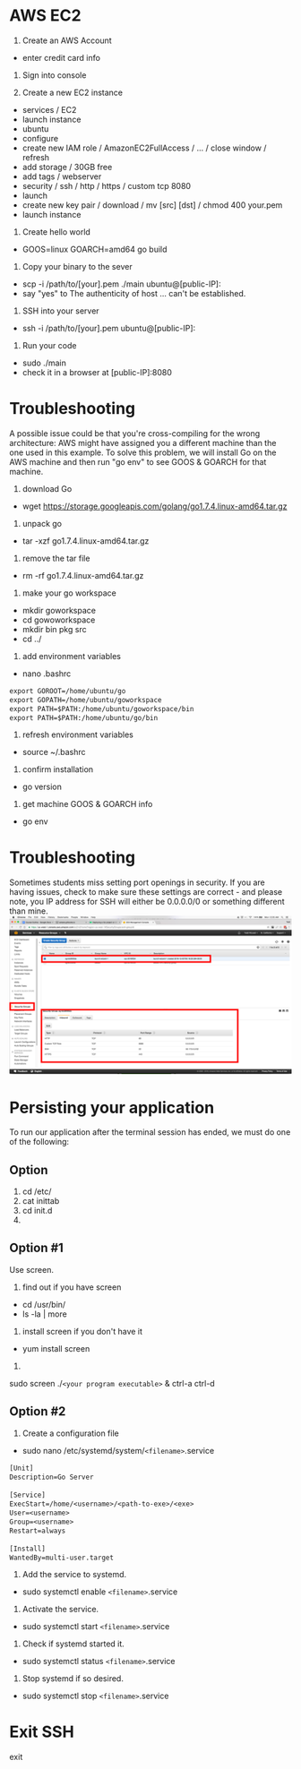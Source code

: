 # AWS EC2

1. Create an AWS Account
  - enter credit card info

1. Sign into console

1. Create a new EC2 instance
  - services / EC2
  - launch instance
  - ubuntu
  - configure
  - create new IAM role / AmazonEC2FullAccess / ... / close window / refresh
  - add storage / 30GB free
  - add tags / webserver
  - security / ssh / http / https / custom tcp 8080
  - launch
  - create new key pair / download / mv [src] [dst] / chmod 400 your.pem
  - launch instance

1. Create hello world
  - GOOS=linux GOARCH=amd64 go build

1. Copy your binary to the sever
  - scp -i /path/to/[your].pem ./main ubuntu@[public-IP]:
  - say "yes" to The authenticity of host ... can't be established.

1. SSH into your server
  - ssh -i /path/to/[your].pem ubuntu@[public-IP]:

1. Run your code
  - sudo ./main
  - check it in a browser at [public-IP]:8080

# Troubleshooting

A possible issue could be that you're cross-compiling for the wrong architecture: AWS might have assigned you a different machine than the one used in this example. To solve this problem, we will install Go on the AWS machine and then run "go env" to see GOOS & GOARCH for that machine.

1. download Go
  - wget https://storage.googleapis.com/golang/go1.7.4.linux-amd64.tar.gz
1. unpack go
  - tar -xzf go1.7.4.linux-amd64.tar.gz
1. remove the tar file
  - rm -rf go1.7.4.linux-amd64.tar.gz
1. make your go workspace
  - mkdir goworkspace
  - cd gowoworkspace
  - mkdir bin pkg src
  - cd ../
1. add environment variables
  - nano .bashrc
```
export GOROOT=/home/ubuntu/go
export GOPATH=/home/ubuntu/goworkspace
export PATH=$PATH:/home/ubuntu/goworkspace/bin
export PATH=$PATH:/home/ubuntu/go/bin
```
1. refresh environment variables
  - source ~/.bashrc
1. confirm installation
  - go version
1. get machine GOOS & GOARCH info
  - go env

# Troubleshooting

Sometimes students miss setting port openings in security. If you are having issues, check to make sure these settings are correct - and please note, you IP address for SSH will either be 0.0.0.0/0 or something different than mine.
![](security.png)

# Persisting your application

To run our application after the terminal session has ended, we must do one of the following:

## Option
1. cd /etc/
1. cat inittab
1. cd init.d
1. 

## Option #1
Use screen.

1. find out if you have screen
  - cd /usr/bin/ 
  - ls -la | more
1. install screen if you don't have it
  - yum install screen
1. 

sudo screen ./```<your program executable>``` & ctrl-a ctrl-d

## Option #2
1. Create a configuration file
  - sudo nano /etc/systemd/system/```<filename>```.service

```
[Unit]
Description=Go Server

[Service]
ExecStart=/home/<username>/<path-to-exe>/<exe>
User=<username>
Group=<username>
Restart=always

[Install]
WantedBy=multi-user.target
```

1. Add the service to systemd.
  - sudo systemctl enable ```<filename>```.service
1. Activate the service.
  - sudo systemctl start ```<filename>```.service
1. Check if systemd started it.
  - sudo systemctl status ```<filename>```.service
1. Stop systemd if so desired.
  - sudo systemctl stop ```<filename>```.service

# Exit SSH
exit